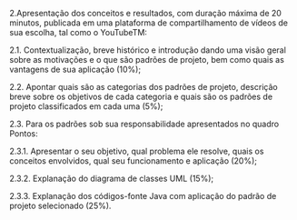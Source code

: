2.Apresentação dos conceitos e resultados, com duração máxima de 20 minutos, publicada em uma
plataforma de compartilhamento de vídeos de sua escolha, tal como o YouTubeTM:

2.1. Contextualização, breve histórico e introdução dando uma visão geral sobre as motivações e o
que são padrões de projeto, bem como quais as vantagens de sua aplicação (10%);

2.2. Apontar quais são as categorias dos padrões de projeto, descrição breve sobre os objetivos de
cada categoria e quais são os padrões de projeto classificados em cada uma (5%);

2.3. Para os padrões sob sua responsabilidade apresentados no quadro Pontos:

2.3.1. Apresentar o seu objetivo, qual problema ele resolve, quais os conceitos envolvidos, qual
seu funcionamento e aplicação (20%);


2.3.2. Explanação do diagrama de classes UML (15%);


2.3.3. Explanação dos códigos-fonte Java com aplicação do padrão de projeto selecionado
(25%).


